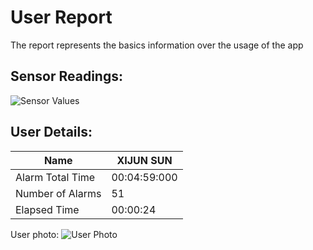 # User Report
The report represents the basics information over the usage of the app
## Sensor Readings:
![Sensor Values](C:\Users\icadmin\user_ui\gui/data/img/graphs/graph_20240829170845_2.png)
## User Details:
| Name | XIJUN  SUN |
| --- | --- |
| Alarm Total Time | 00:04:59:000 |
| Number of Alarms | 51 |
| Elapsed Time | 00:00:24 |
User photo:
![User Photo](C:/Users/icadmin/Pictures/yanyan.jpg)
